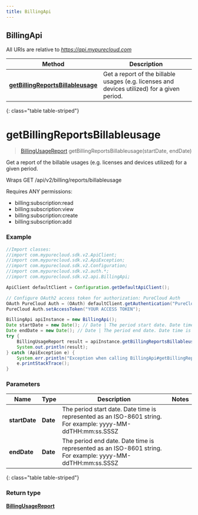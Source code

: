 ```yaml
---
title: BillingApi
---
```

## BillingApi

All URIs are relative to *https://api.mypurecloud.com*

| Method | Description |
| ------------- | ------------- |
| [**getBillingReportsBillableusage**](BillingApi.html#getBillingReportsBillableusage) | Get a report of the billable usages (e.g. licenses and devices utilized) for a given period. |
{: class="table table-striped"}

<a name="getBillingReportsBillableusage"></a>

# **getBillingReportsBillableusage**



> [BillingUsageReport](BillingUsageReport.html) getBillingReportsBillableusage(startDate, endDate)

Get a report of the billable usages (e.g. licenses and devices utilized) for a given period.



Wraps GET /api/v2/billing/reports/billableusage  

Requires ANY permissions: 

* billing:subscription:read
* billing:subscription:view
* billing:subscription:create
* billing:subscription:add

### Example

~~~java
//Import classes:
//import com.mypurecloud.sdk.v2.ApiClient;
//import com.mypurecloud.sdk.v2.ApiException;
//import com.mypurecloud.sdk.v2.Configuration;
//import com.mypurecloud.sdk.v2.auth.*;
//import com.mypurecloud.sdk.v2.api.BillingApi;

ApiClient defaultClient = Configuration.getDefaultApiClient();

// Configure OAuth2 access token for authorization: PureCloud Auth
OAuth PureCloud Auth = (OAuth) defaultClient.getAuthentication("PureCloud Auth");
PureCloud Auth.setAccessToken("YOUR ACCESS TOKEN");

BillingApi apiInstance = new BillingApi();
Date startDate = new Date(); // Date | The period start date. Date time is represented as an ISO-8601 string. For example: yyyy-MM-ddTHH:mm:ss.SSSZ
Date endDate = new Date(); // Date | The period end date. Date time is represented as an ISO-8601 string. For example: yyyy-MM-ddTHH:mm:ss.SSSZ
try {
    BillingUsageReport result = apiInstance.getBillingReportsBillableusage(startDate, endDate);
    System.out.println(result);
} catch (ApiException e) {
    System.err.println("Exception when calling BillingApi#getBillingReportsBillableusage");
    e.printStackTrace();
}
~~~

### Parameters


| Name | Type | Description  | Notes |
| ------------- | ------------- | ------------- | ------------- |
| **startDate** | **Date**| The period start date. Date time is represented as an ISO-8601 string. For example: yyyy-MM-ddTHH:mm:ss.SSSZ | |
| **endDate** | **Date**| The period end date. Date time is represented as an ISO-8601 string. For example: yyyy-MM-ddTHH:mm:ss.SSSZ | |
{: class="table table-striped"}

### Return type

[**BillingUsageReport**](BillingUsageReport.html)

